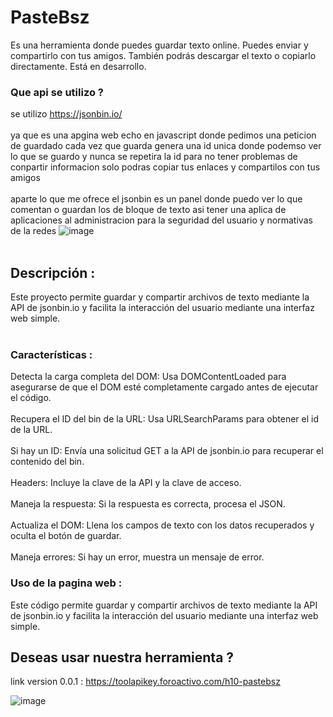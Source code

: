 # PasteBsz

Es una herramienta donde puedes guardar texto online. Puedes enviar y compartirlo con tus amigos. También podrás descargar el texto o copiarlo directamente. Está en desarrollo.

### Que api se utilizo ?
se utilizo https://jsonbin.io/
<br></br>
ya que es una apgina web echo en javascript donde pedimos una peticion de guardado cada vez que guarda genera una id unica donde podemso ver lo que se guardo y nunca se repetira la id para no tener problemas de conpartir informacion solo podras copiar tus enlaces y compartilos con tus amigos
<br></br>
aparte lo que me ofrece el jsonbin es un panel donde puedo ver lo que comentan o guardan los de bloque de texto asi tener una aplica de aplicaciones al administracion para la seguridad del usuario y normativas de la redes 
![image](https://github.com/AvastrOficial/PasteBSZ/assets/91764815/9b905c87-ed02-44f3-bd6e-c2f8fcf28896)
<br></br>
## Descripción :
Este proyecto permite guardar y compartir archivos de texto mediante la API de jsonbin.io y facilita la interacción del usuario mediante una interfaz web simple.
<br></br>
### Características :
Detecta la carga completa del DOM: Usa DOMContentLoaded para asegurarse de que el DOM esté completamente cargado antes de ejecutar el código.
<br></br>
Recupera el ID del bin de la URL: Usa URLSearchParams para obtener el id de la URL.
<br></br>
Si hay un ID: Envía una solicitud GET a la API de jsonbin.io para recuperar el contenido del bin.
<br></br>
Headers: Incluye la clave de la API y la clave de acceso.
<br></br>
Maneja la respuesta: Si la respuesta es correcta, procesa el JSON.
<br></br>
Actualiza el DOM: Llena los campos de texto con los datos recuperados y oculta el botón de guardar.
<br></br>
Maneja errores: Si hay un error, muestra un mensaje de error.
### Uso de la pagina web : 
Este código permite guardar y compartir archivos de texto mediante la API de jsonbin.io y facilita la interacción del usuario mediante una interfaz web simple.
## Deseas usar nuestra herramienta ?
link version 0.0.1 : https://toolapikey.foroactivo.com/h10-pastebsz	

![image](https://github.com/AvastrOficial/PasteBSZ/assets/91764815/e039d97f-f113-444f-af4e-e7fb5886e762)
